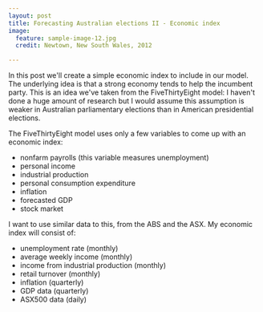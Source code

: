 ```yaml
---
layout: post
title: Forecasting Australian elections II - Economic index
image:
  feature: sample-image-12.jpg
  credit: Newtown, New South Wales, 2012

---
```


In this post we'll create a simple economic index to include in our model. The underlying idea is that a strong economy tends to help the incumbent party. This is an idea we've taken from the FiveThirtyEight model: I haven't done a huge amount of research but I would assume this assumption is weaker in Australian parliamentary elections than in American presidential elections. 

The FiveThirtyEight model uses only a few variables to come up with an economic index:

- nonfarm payrolls (this variable measures unemployment)
- personal income
- industrial production
- personal consumption expenditure
- inflation
- forecasted GDP
- stock market

I want to use similar data to this, from the ABS and the ASX. My economic index will consist of:

- unemployment rate (monthly)
- average weekly income (monthly)
- income from industrial production (monthly)
- retail turnover (monthly)
- inflation (quarterly)
- GDP data (quarterly)
- ASX500 data (daily)


